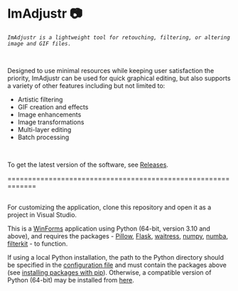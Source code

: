 ﻿# ImAdjustr 📷

<pre><code><i>ImAdjustr is a lightweight tool for retouching, filtering, or altering image and GIF files.</i></code></pre><br>

Designed to use minimal resources while keeping user satisfaction the priority, ImAdjustr can be used for quick graphical editing, but also supports a variety of other features including but not limited to:  
- Artistic filtering
- GIF creation and effects
- Image enhancements
- Image transformations
- Multi-layer editing
- Batch processing
<br>

To get the latest version of the software, see [Releases](https://github.com/mfarhanz/ImAdjustr/releases).

=============================================================
<br>
<br>

For customizing the application, clone this repository and open it as a project in Visual Studio.

This is a [WinForms](https://learn.microsoft.com/en-us/dotnet/desktop/winforms/?view=netdesktop-8.0) application using Python (64-bit, version 3.10 and above), and requires the packages - [Pillow](https://pypi.org/project/pillow/), [Flask](https://pypi.org/project/Flask/), [waitress](https://pypi.org/project/waitress/), [numpy](https://pypi.org/project/numpy/), [numba](https://pypi.org/project/numba/), [filterkit](https://pypi.org/project/filterkit/) - to function.  

If using a local Python installation, the path to the Python directory should be specified in the [configuration file](https://github.com/mfarhanz/ImAdjustr/blob/main/Config/App.xml) and must contain the packages above (see [installing packages with pip](https://packaging.python.org/en/latest/tutorials/installing-packages/)). Otherwise, a compatible version of Python (64-bit) may be installed from [here](https://www.python.org/downloads/release/python-3108/).  

